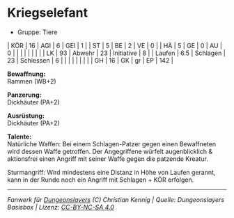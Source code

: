 # Kriegselefant  
- Gruppe: Tiere  

| KÖR    | 16  | AGI      | 6  | GEI        | 1   |
| ST     | 5   | BE       | 2  | VE         | 0   |
| HÄ     | 5   | GE       | 0  | AU         | 0   |
|        |     |          |    |            |     |
| LK     | 93  | Abwehr   | 23 | Initiative | 8   |
| Laufen | 6.5 | Schlagen | 23 | Schiessen  | 6   |
|        |     |          |    |            |     |
| GH     | 16  | GK       | gr | EP         | 142 |


**Bewaffnung:**  
Rammen (WB+2)

**Panzerung:**  
Dickhäuter (PA+2)

**Ausrüstung:**  
Dickhäuter (PA+2)

**Talente:**  
Natürliche Waffen: Bei einem Schlagen-Patzer gegen einen Bewaffneten wird dessen Waffe getroffen. Der Angegriffene würfelt augenblicklich & aktionsfrei einen Angriff mit seiner Waffe gegen die patzende Kreatur.

Sturmangriff: Wird mindestens eine Distanz in Höhe von Laufen gerannt, kann in der Runde noch ein Angriff mit Schlagen + KÖR erfolgen.





___
*Fanwerk für [Dungeonslayers](https://www.dungeonslayers.net/) (C) Christian Kennig | Quelle: Dungeonslayers Basisbox | Lizenz: [CC-BY-NC-SA 4.0](https://creativecommons.org/licenses/by-nc-sa/4.0/deed.de)*